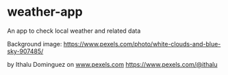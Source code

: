 # weather-app
An app to check local weather and related data


Background image:
https://www.pexels.com/photo/white-clouds-and-blue-sky-907485/

by Ithalu Dominguez on www.pexels.com
https://www.pexels.com/@ithalu
